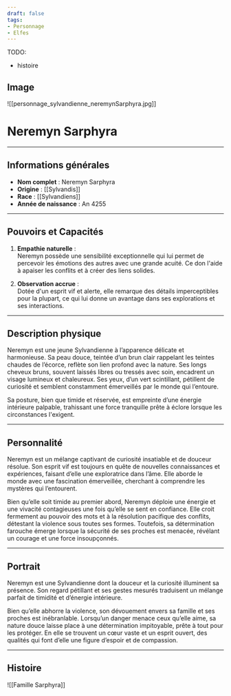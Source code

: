 ```yaml
---
draft: false
tags:
- Personnage
- Elfes
---
```


TODO:
- histoire

## Image

![[personnage_sylvandienne_neremynSarphyra.jpg]]

# **Neremyn Sarphyra**

---

## **Informations générales**
- **Nom complet** : Neremyn Sarphyra  
- **Origine** : [[Sylvandis]]  
- **Race** : [[Sylvandiens]]  
- **Année de naissance** : An 4255  

---

## **Pouvoirs et Capacités**
1. **Empathie naturelle** :  
   Neremyn possède une sensibilité exceptionnelle qui lui permet de percevoir les émotions des autres avec une grande acuité. Ce don l'aide à apaiser les conflits et à créer des liens solides.  

2. **Observation accrue** :  
   Dotée d'un esprit vif et alerte, elle remarque des détails imperceptibles pour la plupart, ce qui lui donne un avantage dans ses explorations et ses interactions.  

---

## **Description physique**
Neremyn est une jeune Sylvandienne à l’apparence délicate et harmonieuse. Sa peau douce, teintée d’un brun clair rappelant les teintes chaudes de l’écorce, reflète son lien profond avec la nature. Ses longs cheveux bruns, souvent laissés libres ou tressés avec soin, encadrent un visage lumineux et chaleureux. Ses yeux, d’un vert scintillant, pétillent de curiosité et semblent constamment émerveillés par le monde qui l’entoure.  

Sa posture, bien que timide et réservée, est empreinte d’une énergie intérieure palpable, trahissant une force tranquille prête à éclore lorsque les circonstances l'exigent.  

---

## **Personnalité**
Neremyn est un mélange captivant de curiosité insatiable et de douceur résolue. Son esprit vif est toujours en quête de nouvelles connaissances et expériences, faisant d’elle une exploratrice dans l’âme. Elle aborde le monde avec une fascination émerveillée, cherchant à comprendre les mystères qui l’entourent.  

Bien qu’elle soit timide au premier abord, Neremyn déploie une énergie et une vivacité contagieuses une fois qu’elle se sent en confiance. Elle croit fermement au pouvoir des mots et à la résolution pacifique des conflits, détestant la violence sous toutes ses formes. Toutefois, sa détermination farouche émerge lorsque la sécurité de ses proches est menacée, révélant un courage et une force insoupçonnés.  

---

## **Portrait**
Neremyn est une Sylvandienne dont la douceur et la curiosité illuminent sa présence. Son regard pétillant et ses gestes mesurés traduisent un mélange parfait de timidité et d’énergie intérieure.  

Bien qu’elle abhorre la violence, son dévouement envers sa famille et ses proches est inébranlable. Lorsqu’un danger menace ceux qu’elle aime, sa nature douce laisse place à une détermination impitoyable, prête à tout pour les protéger. En elle se trouvent un cœur vaste et un esprit ouvert, des qualités qui font d’elle une figure d’espoir et de compassion.  

___

## Histoire

![[Famille Sarphyra]]
